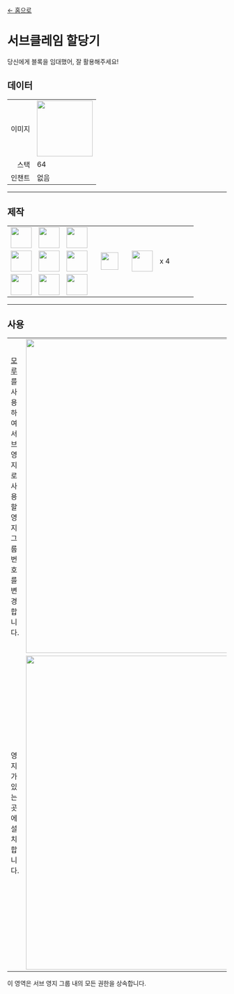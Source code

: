 [← 홈으로](../)
# 서브클레임 할당기
당신에게 블록을 임대했어, 잘 활용해주세요!  

## 데이터
<table>
    <tr><td align="end">이미지</td><td><img src="https://i.imgur.com/iQ3sZVq.png" width="128"/></td></tr>
    <tr><td align="end">스택</td><td>64</td></tr>
    <tr><td align="end">인챈트</td><td>없음</td></tr>
</table>

---

## 제작
<table>
    <tr><td><img src="https://i.imgur.com/GkMJMSS.png" width="48"/></td><td><img src="https://i.imgur.com/GkMJMSS.png" width="48"/></td><td><img src="https://i.imgur.com/GkMJMSS.png" width="48"/></td><td colspan="3"></td></tr>
    <tr><td><img src="https://i.imgur.com/GkMJMSS.png" width="48"/></td><td><img src="https://i.imgur.com/hhnlgTn.png" width="48"/></td><td><img src="https://i.imgur.com/GkMJMSS.png" width="48"/></td><td width="70" align="center"><img src="https://i.imgur.com/VE0KqIE.png" width="40"/></td><td><img src="https://i.imgur.com/iQ3sZVq.png" width="48"/></td><td width="70">x 4</td></tr>
    <tr><td><img src="https://i.imgur.com/GkMJMSS.png" width="48"/></td><td><img src="https://i.imgur.com/GkMJMSS.png" width="48"/></td><td><img src="https://i.imgur.com/GkMJMSS.png" width="48"/></td><td colspan="3"></td></tr>
</table>

---

## 사용
<table>
    <tr><td><a href="https://minecraft.fandom.com/ko/wiki/모루">모루</a>를 사용하여 서브 영지로 사용할 영지 그룹 번호를 변경합니다.</td><td><img src="https://i.imgur.com/KPmFTXU.png" width="720"/></td></tr>
    <tr><td>영지가 있는 곳에 설치합니다.</td><td><img src="https://i.imgur.com/WhutqQD.png" width="720"/></td></tr>
</table>

이 영역은 서브 영지 그룹 내의 모든 권한을 상속합니다.